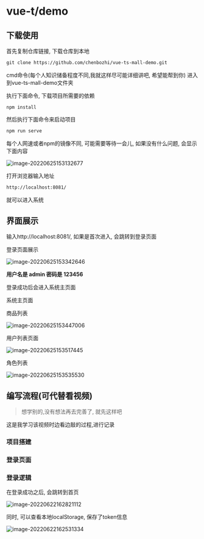 # vue-t/demo



## 下载使用

首先复制仓库链接, 下载仓库到本地

```xml
git clone https://github.com/chenbozhi/vue-ts-mall-demo.git
```

cmd命令(每个人知识储备程度不同,我就这样尽可能详细讲吧, 希望能帮到你) 进入到vue-ts-mall-demo文件夹

执行下面命令, 下载项目所需要的依赖

```
npm install
```

然后执行下面命令来启动项目

```xml
npm run serve
```

每个人网速或者npm的镜像不同, 可能需要等待一会儿, 如果没有什么问题, 会显示下面内容

![image-20220625153132677](https://firstbucket-1300448090.cos.ap-chengdu.myqcloud.com/cbz_book_images/image-20220625153132677.png)

打开浏览器输入地址

```xml
http://localhost:8081/
```

就可以进入系统

## 界面展示

输入http://localhost:8081/, 如果是首次进入, 会跳转到登录页面

登录页面展示

![image-20220625153342646](https://firstbucket-1300448090.cos.ap-chengdu.myqcloud.com/cbz_book_images/image-20220625153342646.png)

**用户名是 admin  密码是 123456**

登录成功后会进入系统主页面

系统主页面

商品列表

![image-20220625153447006](https://firstbucket-1300448090.cos.ap-chengdu.myqcloud.com/cbz_book_images/image-20220625153447006.png)

用户列表页面

![image-20220625153517445](https://firstbucket-1300448090.cos.ap-chengdu.myqcloud.com/cbz_book_images/image-20220625153517445.png)

角色列表

![image-20220625153535530](https://firstbucket-1300448090.cos.ap-chengdu.myqcloud.com/cbz_book_images/image-20220625153535530.png)

## 编写流程(可代替看视频)

> 想学别的,没有想法再去完善了, 就先这样吧

这是我学习该视频时边看边敲的过程,进行记录

### 项目搭建

### 登录页面

### 登录逻辑

在登录成功之后, 会跳转到首页

![image-20220622162821112](https://firstbucket-1300448090.cos.ap-chengdu.myqcloud.com/cbz_book_images/image-20220622162821112.png)

同时, 可以查看本地localStorage, 保存了token信息

![image-20220622162531334](https://firstbucket-1300448090.cos.ap-chengdu.myqcloud.com/cbz_book_images/image-20220622162531334.png)

